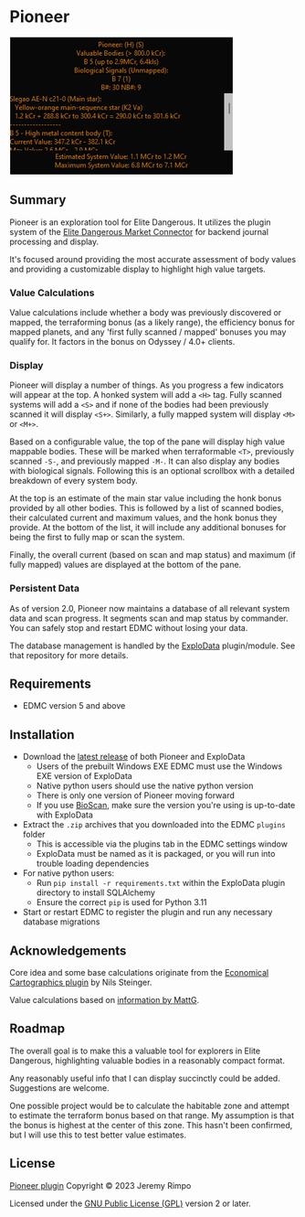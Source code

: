 # Pioneer
<img src="Pioneer-Example.png">

## Summary

Pioneer is an exploration tool for Elite Dangerous. It utilizes the plugin system of the [Elite Dangerous Market
Connector][EDMC] for backend journal processing and display.

It's focused around providing the most accurate assessment of body values and providing a customizable display to
highlight high value targets.

### Value Calculations
Value calculations include whether a body was previously discovered or mapped, the terraforming bonus (as a likely
range), the efficiency bonus for mapped planets, and any 'first fully scanned / mapped' bonuses you may qualify for.
It factors in the bonus on Odyssey / 4.0+ clients.

### Display
Pioneer will display a number of things. As you progress a few indicators will appear at the top. A honked system will
add a `<H>` tag. Fully scanned systems will add a `<S>` and if none of the bodies had been previously scanned it will
display `<S+>`. Similarly, a fully mapped system will display `<M>` or `<M+>`.

Based on a configurable value, the top of the pane will display high value mappable bodies. These will be marked when
terraformable `<T>`, previously scanned `-S-`, and previously mapped `-M-`. It can also display any bodies with
biological signals. Following this is an optional scrollbox with a detailed breakdown of every system body.

At the top is an estimate of the main star value including the honk bonus provided by all other bodies.
This is followed by a list of scanned bodies, their calculated current and maximum values, and the honk
bonus they provide. At the bottom of the list, it will include any additional bonuses for being the first to fully map
or scan the system.

Finally, the overall current (based on scan and map status) and maximum (if fully mapped) values are
displayed at the bottom of the pane.

### Persistent Data
As of version 2.0, Pioneer now maintains a database of all relevant system data and scan progress. It segments scan and
map status by commander. You can safely stop and restart EDMC without losing your data.

The database management is handled by the [ExploData] plugin/module. See that repository for more details.

## Requirements
* EDMC version 5 and above

## Installation
* Download the [latest release] of both Pioneer and ExploData
  * Users of the prebuilt Windows EXE EDMC must use the Windows EXE version of ExploData
  * Native python users should use the native python version
  * There is only one version of Pioneer moving forward
  * If you use [BioScan], make sure the version you're using is up-to-date with ExploData
* Extract the `.zip` archives that you downloaded into the EDMC `plugins` folder
  * This is accessible via the plugins tab in the EDMC settings window
  * ExploData must be named as it is packaged, or you will run into trouble loading dependencies
* For native python users:
  * Run `pip install -r requirements.txt` within the ExploData plugin directory to install SQLAlchemy
  * Ensure the correct `pip` is used for Python 3.11
* Start or restart EDMC to register the plugin and run any necessary database migrations

## Acknowledgements

Core idea and some base calculations originate from the [Economical Cartographics plugin][EcCon] by Nils Steinger.

Value calculations based on [information by MattG](https://forums.frontier.co.uk/threads/exploration-value-formulae.232000/).

## Roadmap

The overall goal is to make this a valuable tool for explorers in Elite Dangerous, highlighting valuable bodies in a
reasonably compact format.

Any reasonably useful info that I can display succinctly could be added. Suggestions are welcome.

One possible project would be to calculate the habitable zone and attempt to estimate the terraform bonus based on that
range. My assumption is that the bonus is highest at the center of this zone. This hasn't been confirmed, but I will use
this to test better value estimates.

## License

[Pioneer plugin][Pioneer] Copyright © 2023 Jeremy Rimpo

Licensed under the [GNU Public License (GPL)][GPLv2] version 2 or later.

[EDMC]: https://github.com/EDCD/EDMarketConnector/wiki
[Pioneer]: https://github.com/Silarn/EDMC-Pioneer
[ExploData]: https://github.com/Silarn/EDMC-ExploData
[BioScan]: https://github.com/Silarn/EDMC-BioScan
[EcCon]: https://github.com/n-st/EDMC-EconomicalCartographics
[latest release]: https://github.com/Silarn/EDMC-Pioneer/releases/latest
[GPLv2]: http://www.gnu.org/licenses/gpl-2.0.html
